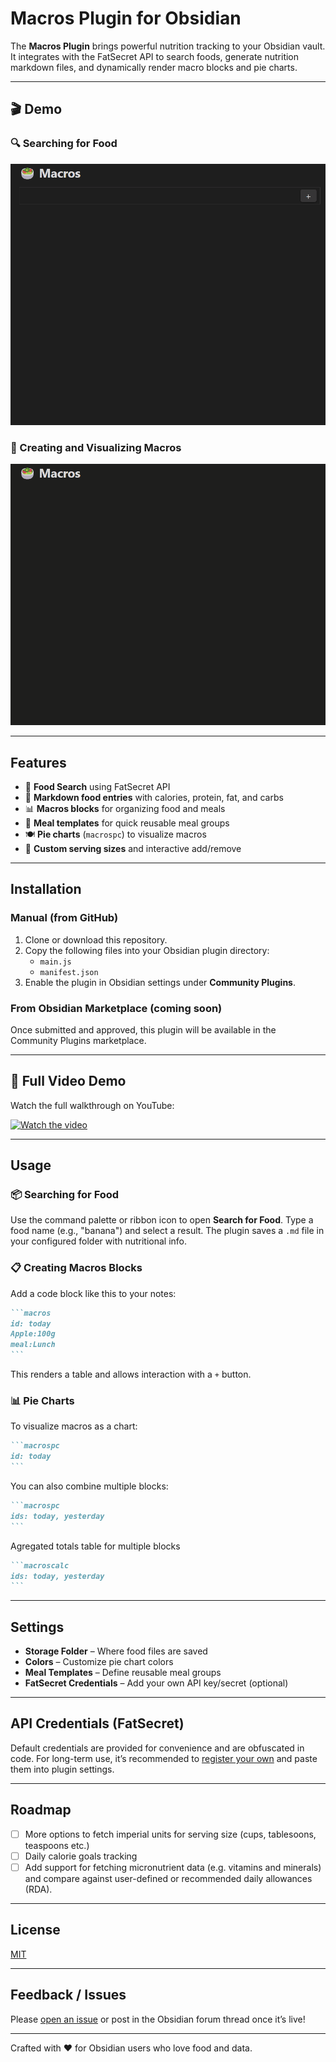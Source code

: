 # Macros Plugin for Obsidian

The **Macros Plugin** brings powerful nutrition tracking to your Obsidian vault. It integrates with the FatSecret API to search foods, generate nutrition markdown files, and dynamically render macro blocks and pie charts.

---

## 🎬 Demo

### 🔍 Searching for Food

![Search GIF](images/search.gif)

### 🍎 Creating and Visualizing Macros

![Macros GIF](images/macros.gif)

---

## Features

- 🥑 **Food Search** using FatSecret API
- 📝 **Markdown food entries** with calories, protein, fat, and carbs
- 📊 **Macros blocks** for organizing food and meals
- 🥗 **Meal templates** for quick reusable meal groups
- 🍽️ **Pie charts** (`macrospc`) to visualize macros
- 📐 **Custom serving sizes** and interactive add/remove

---

## Installation

### Manual (from GitHub)

1. Clone or download this repository.
2. Copy the following files into your Obsidian plugin directory:
   - `main.js`
   - `manifest.json`
3. Enable the plugin in Obsidian settings under **Community Plugins**.

### From Obsidian Marketplace (coming soon)

Once submitted and approved, this plugin will be available in the Community Plugins marketplace.

---

## 🎥 Full Video Demo

Watch the full walkthrough on YouTube:

[![Watch the video](https://img.youtube.com/vi/dksAL13AvR4/hqdefault.jpg)](https://www.youtube.com/watch?v=dksAL13AvR4)

---

## Usage

### 📦 Searching for Food
Use the command palette or ribbon icon to open **Search for Food**.
Type a food name (e.g., "banana") and select a result.
The plugin saves a `.md` file in your configured folder with nutritional info.

### 📋 Creating Macros Blocks
Add a code block like this to your notes:

````markdown
```macros
id: today
Apple:100g
meal:Lunch
```
````

This renders a table and allows interaction with a `+` button.

### 📊 Pie Charts
To visualize macros as a chart:

````markdown
```macrospc
id: today
```
````

You can also combine multiple blocks:

````markdown
```macrospc
ids: today, yesterday
```
````
Agregated totals table for multiple blocks

````markdown
```macroscalc
ids: today, yesterday
```
````

---

## Settings

- **Storage Folder** – Where food files are saved
- **Colors** – Customize pie chart colors
- **Meal Templates** – Define reusable meal groups
- **FatSecret Credentials** – Add your own API key/secret (optional)

---

## API Credentials (FatSecret)

Default credentials are provided for convenience and are obfuscated in code.
For long-term use, it’s recommended to [register your own](https://platform.fatsecret.com/platform-api) and paste them into plugin settings.

---

## Roadmap

- [ ] More options to fetch imperial units for serving size (cups, tablesoons, teaspoons etc.)
- [ ] Daily calorie goals tracking
- [ ] Add support for fetching micronutrient data (e.g. vitamins and minerals) and compare against user-defined or recommended daily allowances (RDA).

---

## License
[MIT](LICENSE)

---

## Feedback / Issues

Please [open an issue](https://github.com/JamesCliffordSpratt/obsidian-macros-plugin/issues) or post in the Obsidian forum thread once it’s live!

---

Crafted with ❤️ for Obsidian users who love food and data.

